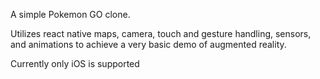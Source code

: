 A simple Pokemon GO clone.

Utilizes react native maps, camera, touch and gesture handling, sensors, and animations to achieve a very basic demo of augmented reality.

Currently only iOS is supported
